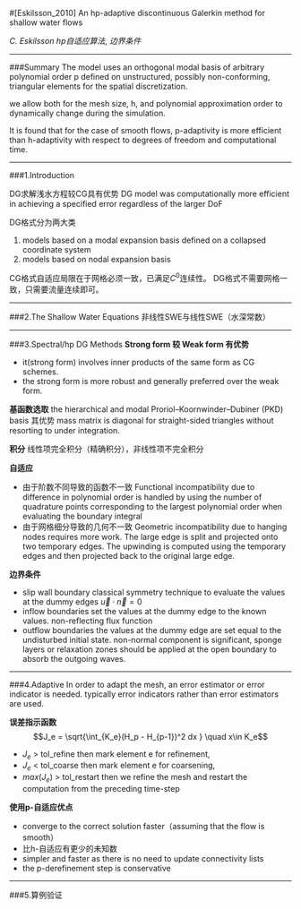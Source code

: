 #[Eskilsson_2010] An hp-adaptive discontinuous Galerkin method for shallow water flows

*C. Eskilsson*
*hp自适应算法*, *边界条件*

---
###Summary
The model uses an orthogonal modal basis of arbitrary polynomial order p defined on unstructured, possibly non-conforming, triangular elements for the spatial discretization. 

we allow both for the mesh size, h, and polynomial approximation order to dynamically change during the simulation.

It is found that for the case of smooth flows, p-adaptivity is more efficient than h-adaptivity with respect to degrees of freedom and computational time.

---
###1.Introduction

DG求解浅水方程较CG具有优势
DG model was computationally more efficient in achieving a specified error regardless of the larger DoF

DG格式分为两大类
1. models based on a modal expansion basis defined on a collapsed coordinate system
2. models based on nodal expansion basis

CG格式自适应局限在于网格必须一致，已满足$C^0$连续性。
DG格式不需要网格一致，只需要流量连续即可。

---
###2.The Shallow Water Equations
非线性SWE与线性SWE（水深常数）

---
###3.Spectral/hp DG Methods
**Strong form 较 Weak form 有优势**

* it(strong form) involves inner products of the same form as CG schemes.
* the strong form is more robust and generally preferred over the weak form.

**基函数选取**
the hierarchical and modal Proriol–Koornwinder–Dubiner (PKD) basis
其优势
mass matrix is diagonal for straight-sided triangles without resorting to under integration. 

**积分**
线性项完全积分（精确积分），非线性项不完全积分

**自适应**

* 由于阶数不同导致的函数不一致
Functional incompatibility due to difference in polynomial order is handled by using the number of quadrature points corresponding to the largest polynomial order when evaluating the boundary integral
* 由于网格细分导致的几何不一致
Geometric incompatibility due to hanging nodes requires more work. The large edge is split and projected onto two temporary edges. The upwinding is computed using the temporary edges and then projected back to the original large edge.

**边界条件**

* slip wall boundary
classical symmetry technique to evaluate the values at the dummy edges
$\vec{u} \cdot \vec{n} = 0$
* inflow boundaries
set the values at the dummy edge to the known values.
non-reflecting flux function
* outflow boundaries
the values at the dummy edge are set equal to the undisturbed initial state.
non-normal component is significant, sponge layers or relaxation zones should be applied at the open boundary to absorb the outgoing waves.

---
###4.Adaptive
In order to adapt the mesh, an error estimator or error indicator is needed.
typically error indicators rather than error estimators are used.

**误差指示函数**
$$J_e = \sqrt{\int_{K_e}(H_p - H_{p-1})^2 dx } \quad x\in K_e$$

* $J_e$ > tol_refine 
then mark element e for refinement,
* $J_e$ < tol_coarse 
then mark element e for coarsening,
* $max(J_e)$ > tol_restart 
then we refine the mesh and restart the computation from the preceding time-step

**使用p-自适应优点**

* converge to the correct solution faster（assuming that the flow is smooth）
* 比h-自适应有更少的未知数
* simpler and faster as there is no need to update connectivity lists
* the p-derefinement step is conservative

---
###5.算例验证


